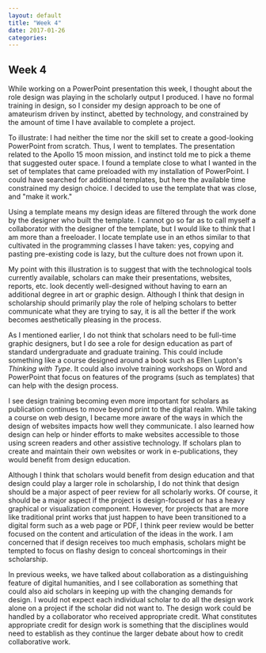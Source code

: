 ```yaml
---
layout: default
title: "Week 4"
date: 2017-01-26
categories:
---
```

## Week 4

While working on a PowerPoint presentation this week, I thought about the role design was playing in the scholarly output I produced. I have no formal training in design, so I consider my design approach to be one of amateurism driven by instinct, abetted by technology, and constrained by the amount of time I have available to complete a project.

To illustrate: I had neither the time nor the skill set to create a good-looking PowerPoint from scratch. Thus, I went to templates. The presentation related to the Apollo 15 moon mission, and instinct told me to pick a theme that suggested outer space. I found a template close to what I wanted in the set of templates that came preloaded with my installation of PowerPoint. I could have searched for additional templates, but here the available time constrained my design choice. I decided to use the template that was close, and "make it work."

Using a template means my design ideas are filtered through the work done by the designer who built the template. I cannot go so far as to call myself a collaborator with the designer of the template, but I would like to think that I am more than a freeloader. I locate template use in an ethos similar to that cultivated in the programming classes I have taken: yes, copying and pasting pre-existing code is lazy, but the culture does not frown upon it.   

My point with this illustration is to suggest that with the technological tools currently available, scholars can make their presentations, websites, reports, etc. look decently well-designed without having to earn an additional degree in art or graphic design. Although I think that design in scholarship should primarily play the role of helping scholars to better communicate what they are trying to say, it is all the better if the work becomes aesthetically pleasing in the process.

As I mentioned earlier, I do not think that scholars need to be full-time graphic designers, but I do see a role for design education as part of standard undergraduate and graduate training. This could include something like a course designed around a book such as Ellen Lupton's *Thinking with Type*. It could also involve training workshops on Word and PowerPoint that focus on features of the programs (such as templates) that can help with the design process.

I see design training becoming even more important for scholars as publication continues to move beyond print to the digital realm. While taking a course on web design, I became more aware of the ways in which the design of websites impacts how well they communicate. I also learned how design can help or hinder efforts to make websites accessible to those using screen readers and other assistive technology. If scholars plan to create and maintain their own websites or work in e-publications, they would benefit from design education.    

Although I think that scholars would benefit from design education and that design could play a larger role in scholarship, I do not think that design should be a major aspect of peer review for all scholarly works. Of course, it should be a major aspect if the project is design-focused or has a heavy graphical or visualization component. However, for projects that are more like traditional print works that just happen to have been transitioned to a digital form such as a web page or PDF, I think peer review would be better focused on the content and articulation of the ideas in the work. I am concerned that if design receives too much emphasis, scholars might be tempted to focus on flashy design to conceal shortcomings in their scholarship.  

In previous weeks, we have talked about collaboration as a distinguishing feature of digital humanities, and I see collaboration as something that could also aid scholars in keeping up with the changing demands for design. I would not expect each individual scholar to do all the design work alone on a project if the scholar did not want to. The design work could be handled by a collaborator who received appropriate credit. What constitutes appropriate credit for design work is something that the disciplines would need to establish as they continue the larger debate about how to credit collaborative work.
